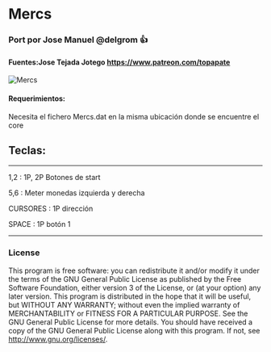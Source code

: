 # Mercs

### Port por Jose Manuel @delgrom :+1: 
#### Fuentes:Jose Tejada Jotego https://www.patreon.com/topapate

![Mercs](https://user-images.githubusercontent.com/31018768/93027032-a796b880-f60a-11ea-8d52-885bb6d17fdd.jpg)

#### Requerimientos:

Necesita el fichero Mercs.dat en la misma ubicación donde se encuentre el core

## Teclas:
--------------------------------------------------
1,2 :   1P, 2P Botones de start

5,6 :   Meter monedas izquierda y derecha

CURSORES : 1P dirección

SPACE    : 1P botón 1

---------------------------------------------------
### License


This program is free software: you can redistribute it and/or modify it under the terms of the GNU General Public License as published by the Free Software Foundation, either version 3 of the License, or (at your option) any later version.
This program is distributed in the hope that it will be useful, but WITHOUT ANY WARRANTY; without even the implied warranty of MERCHANTABILITY or FITNESS FOR A PARTICULAR PURPOSE. See the GNU General Public License for more details.
You should have received a copy of the GNU General Public License along with this program. If not, see http://www.gnu.org/licenses/.
